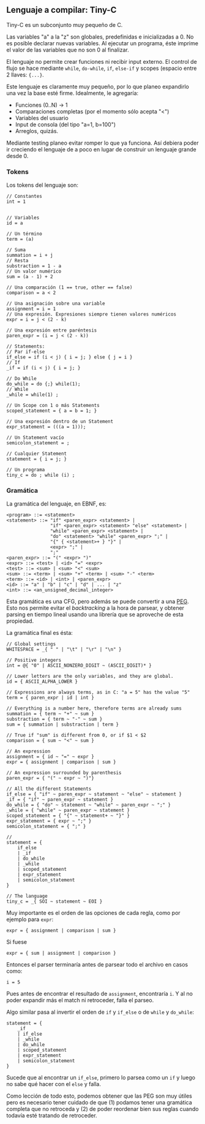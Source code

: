 ## Lenguaje a compilar: Tiny-C

Tiny-C es un subconjunto muy pequeño de C.

Las variables "a" a la "z" son globales, predefinidas e inicializadas a 0. No es posible declarar nuevas variables. Al ejecutar un programa, éste imprime el valor de las variables que no son 0 al finalizar.

El lenguaje no permite crear funciones ni recibir input externo. El control de flujo se hace mediante `while`, `do-while`, `if`, `else-if` y scopes (espacio entre 2 llaves: `{...}`.

Este lenguaje es claramente muy pequeño, por lo que planeo expandirlo una vez la base esté firme. Idealmente, le agregaría:

* Funciones (0..N) -> 1
* Comparaciones completas (por el momento sólo acepta "<")
* Variables del usuario
* Input de consola (del tipo "a=1, b=100")
* Arreglos, quizás.

Mediante testing planeo evitar romper lo que ya funciona. Así debiera poder ir creciendo el lenguaje de a poco en lugar de construir un lenguaje grande desde 0.

### Tokens

Los tokens del lenguaje son:

```
// Constantes
int = 1


// Variables
id = a

// Un término
term = (a)

// Suma
summation = i + j
// Resta
substraction = 1 - a
// Un valor numérico
sum = (a - 1) + 2

// Una comparación (1 == true, other == false)
comparison = a < 2

// Una asignación sobre una variable
assignment = i = 1
// Una expresión. Expresiones siempre tienen valores numéricos
expr = i = j < (2 - k)

// Una expresión entre paréntesis
paren_expr = (i = j < (2 - k))

// Statements:
// Par if-else
if_else = if (i < j) { i = j; } else { j = i }
// If
_if = if (i < j) { i = j; }

// Do While
do_while = do {;} while(1);
// While
_while = while(1) ;

// Un Scope con 1 o más Statements
scoped_statement = { a = b = 1; }

// Una expresión dentro de un Statement
expr_statement = (((a = 1)));

// Un Statement vacío
semicolon_statement = ;

// Cualquier Statement
statement = { i = j; }

// Un programa
tiny_c = do ; while (i) ;
```

### Gramática

La gramática del lenguaje, en EBNF, es:

```
<program> ::= <statement>
<statement> ::= "if" <paren_expr> <statement> |
                "if" <paren_expr> <statement> "else" <statement> |
                "while" <paren_expr> <statement> |
                "do" <statement> "while" <paren_expr> ";" |
                "{" { <statement>+ } "}" |
                <expr> ";" |
                ";"
<paren_expr> ::= "(" <expr> ")"
<expr> ::= <test> | <id> "=" <expr>
<test> ::= <sum> | <sum> "<" <sum>
<sum> ::= <term> | <sum> "+" <term> | <sum> "-" <term>
<term> ::= <id> | <int> | <paren_expr>
<id> ::= "a" | "b" | "c" | "d" | ... | "z"
<int> ::= <an_unsigned_decimal_integer>
```

Esta gramática es una CFG, pero además se puede convertir a una [PEG](https://en.wikipedia.org/wiki/Parsing_expression_grammar#Expressive_power). Esto nos permite evitar el _backtracking_ a la hora de parsear, y obtener parsing en tiempo lineal usando una librería que se aproveche de esta propiedad.

La gramática final es ésta:

```
// Global settings
WHITESPACE = _{ " " | "\t" | "\r" | "\n" }

// Positive integers
int = @{ "0" | ASCII_NONZERO_DIGIT ~ (ASCII_DIGIT)* }

// Lower letters are the only variables, and they are global.
id = { ASCII_ALPHA_LOWER }

// Expressions are always terms, as in C: "a = 5" has the value "5"
term = { paren_expr | id | int }

// Everything is a number here, therefore terms are already sums
summation = { term ~ "+" ~ sum }
substraction = { term ~ "-" ~ sum }
sum = { summation | substraction | term }

// True if "sum" is different from 0, or if $1 < $2
comparison = { sum ~ "<" ~ sum }

// An expression
assignment = { id ~ "=" ~ expr }
expr = { assignment | comparison | sum }

// An expression surrounded by parenthesis
paren_expr = { "(" ~ expr ~ ")"}

// All the different Statements
if_else = { "if" ~ paren_expr ~ statement ~ "else" ~ statement }
_if = { "if" ~ paren_expr ~ statement }
do_while = { "do" ~ statement ~ "while" ~ paren_expr ~ ";" }
_while = { "while" ~ paren_expr ~ statement }
scoped_statement = { "{" ~ statement+ ~ "}" }
expr_statement = { expr ~ ";" }
semicolon_statement = { ";" }

//
statement = { 
	if_else 
	| _if 
	| do_while 
	| _while 
	| scoped_statement 
	| expr_statement
	| semicolon_statement
} 

// The language
tiny_c = _{ SOI ~ statement ~ EOI }

```

Muy importante es el orden de las opciones de cada regla, como por ejemplo para `expr`:


`expr = { assignment | comparison | sum }`

Si fuese 

`expr = { sum | assignment | comparison }`

Entonces el parser terminaría antes de parsear todo el archivo en casos como:

`i = 5`

Pues antes de encontrar el resultado de `assignment`, encontraría `i`. Y al no poder expandir más el match ni retroceder, falla el parseo.

Algo similar pasa al invertir el orden de `if` y `if_else` o de `while` y `do_while`:

```
statement = { 
	_if 
	| if_else 
	| _while 
	| do_while 
	| scoped_statement 
	| expr_statement
	| semicolon_statement
} 
```

Sucede que al encontrar un `if_else`, primero lo parsea como un `if` y luego no sabe qué hacer con el `else` y falla.

Como lección de todo esto, podemos obtener que las PEG son muy útiles pero es necesario tener cuidado de que (1) podamos tener una gramática completa que no retroceda y (2) de poder reordenar bien sus reglas cuando todavía esté tratando de retroceder.